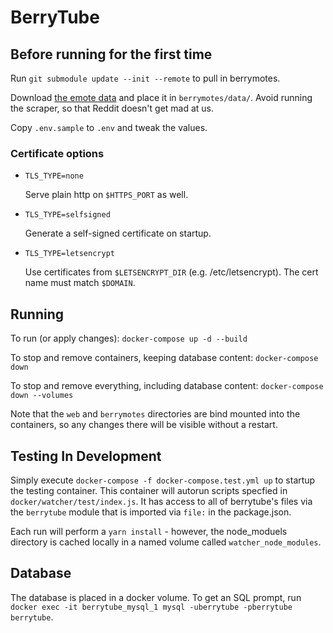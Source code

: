 # BerryTube

## Before running for the first time

Run `git submodule update --init --remote` to pull in berrymotes.

Download [the emote data](https://cdn.berrytube.tv/berrymotes/data/berrymotes_json_data.v2.json) and place it in `berrymotes/data/`. Avoid running the scraper, so that Reddit doesn't get mad at us.

Copy `.env.sample` to `.env` and tweak the values.

### Certificate options

-   `TLS_TYPE=none`

    Serve plain http on `$HTTPS_PORT` as well.

-   `TLS_TYPE=selfsigned`

    Generate a self-signed certificate on startup.

-   `TLS_TYPE=letsencrypt`

    Use certificates from `$LETSENCRYPT_DIR` (e.g. /etc/letsencrypt). The cert name must match `$DOMAIN`.

## Running

To run (or apply changes): `docker-compose up -d --build`

To stop and remove containers, keeping database content: `docker-compose down`

To stop and remove everything, including database content: `docker-compose down --volumes`

Note that the `web` and `berrymotes` directories are bind mounted into the containers, so any changes there will be visible without a restart.

## Testing In Development

Simply execute `docker-compose -f docker-compose.test.yml up` to startup the testing container. This container will autorun scripts specfied in `docker/watcher/test/index.js`. It has access to all of berrytube's files via the `berrytube` module that is imported via `file:` in the package.json.

Each run will perform a `yarn install` - however, the node_moduels directory is cached locally in a named volume called `watcher_node_modules`.

## Database

The database is placed in a docker volume. To get an SQL prompt, run `docker exec -it berrytube_mysql_1 mysql -uberrytube -pberrytube berrytube`.
